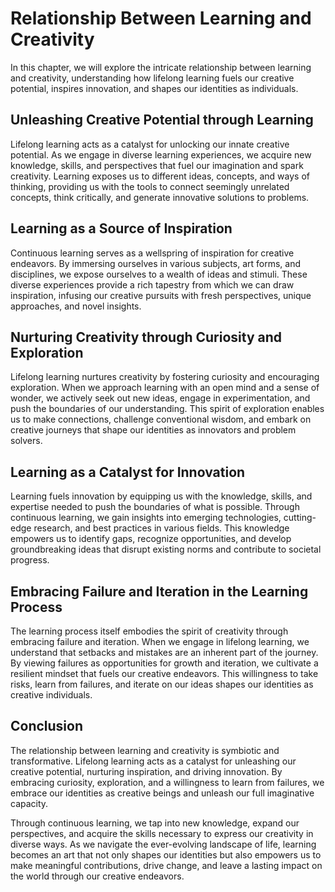 Relationship Between Learning and Creativity
============================================================

In this chapter, we will explore the intricate relationship between learning and creativity, understanding how lifelong learning fuels our creative potential, inspires innovation, and shapes our identities as individuals.

Unleashing Creative Potential through Learning
----------------------------------------------

Lifelong learning acts as a catalyst for unlocking our innate creative potential. As we engage in diverse learning experiences, we acquire new knowledge, skills, and perspectives that fuel our imagination and spark creativity. Learning exposes us to different ideas, concepts, and ways of thinking, providing us with the tools to connect seemingly unrelated concepts, think critically, and generate innovative solutions to problems.

Learning as a Source of Inspiration
-----------------------------------

Continuous learning serves as a wellspring of inspiration for creative endeavors. By immersing ourselves in various subjects, art forms, and disciplines, we expose ourselves to a wealth of ideas and stimuli. These diverse experiences provide a rich tapestry from which we can draw inspiration, infusing our creative pursuits with fresh perspectives, unique approaches, and novel insights.

Nurturing Creativity through Curiosity and Exploration
------------------------------------------------------

Lifelong learning nurtures creativity by fostering curiosity and encouraging exploration. When we approach learning with an open mind and a sense of wonder, we actively seek out new ideas, engage in experimentation, and push the boundaries of our understanding. This spirit of exploration enables us to make connections, challenge conventional wisdom, and embark on creative journeys that shape our identities as innovators and problem solvers.

Learning as a Catalyst for Innovation
-------------------------------------

Learning fuels innovation by equipping us with the knowledge, skills, and expertise needed to push the boundaries of what is possible. Through continuous learning, we gain insights into emerging technologies, cutting-edge research, and best practices in various fields. This knowledge empowers us to identify gaps, recognize opportunities, and develop groundbreaking ideas that disrupt existing norms and contribute to societal progress.

Embracing Failure and Iteration in the Learning Process
-------------------------------------------------------

The learning process itself embodies the spirit of creativity through embracing failure and iteration. When we engage in lifelong learning, we understand that setbacks and mistakes are an inherent part of the journey. By viewing failures as opportunities for growth and iteration, we cultivate a resilient mindset that fuels our creative endeavors. This willingness to take risks, learn from failures, and iterate on our ideas shapes our identities as creative individuals.

Conclusion
----------

The relationship between learning and creativity is symbiotic and transformative. Lifelong learning acts as a catalyst for unleashing our creative potential, nurturing inspiration, and driving innovation. By embracing curiosity, exploration, and a willingness to learn from failures, we embrace our identities as creative beings and unleash our full imaginative capacity.

Through continuous learning, we tap into new knowledge, expand our perspectives, and acquire the skills necessary to express our creativity in diverse ways. As we navigate the ever-evolving landscape of life, learning becomes an art that not only shapes our identities but also empowers us to make meaningful contributions, drive change, and leave a lasting impact on the world through our creative endeavors.
